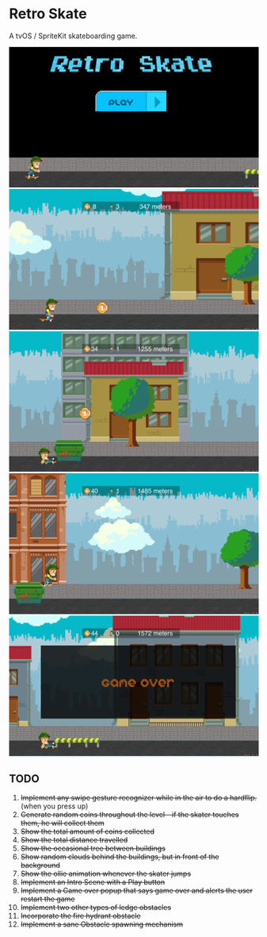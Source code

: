 # Retro Skate

A tvOS / SpriteKit skateboarding game.

![Intro Scene](assets/screenshot1.png)
![Game Scene - Skate](assets/screenshot2.png)
![Game Scene - Player died](assets/screenshot3.png)
![Game Scene - Ride off dumpster](assets/screenshot4.png)
![Game Scene - Game Over](assets/screenshot5.png)

## TODO
1. ~~Implement any swipe gesture recognizer while in the air to do a hardflip.~~ (when you press up)
2. ~~Generate random coins throughout the level - if the skater touches them, he will collect them~~
3. ~~Show the total amount of coins collected~~
4. ~~Show the total distance travelled~~
5. ~~Show the occasional tree between buildings~~
6. ~~Show random clouds behind the buildings, but in front of the background~~
7. ~~Show the ollie animation whenever the skater jumps~~
8. ~~Implement an Intro Scene with a Play button~~
9. ~~Implement a Game over popup that says game over and alerts the user restart the game~~
10. ~~Implement two other types of ledge obstacles~~
11. ~~Incorporate the fire hydrant obstacle~~
12. ~~Implement a sane Obstacle spawning mechanism~~
